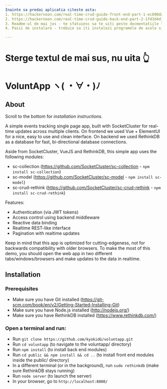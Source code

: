 ```yaml
---
Inainte sa predai aplicatia citeste asta:
1. https://hackernoon.com/real-time-crud-guide-front-end-part-1-ec890da3732b - tutorial dupa care m-am luat in creerea frontend-ului aplicatiei, un bun inceput ca sa ai o imagine de ansamblu la ce se intampla in aplicatie
2. https://hackernoon.com/real-time-crud-guide-back-end-part-2-1fd3d4d1ef67 - tutorial dupa care m-am luat in creerea vackend-ului aplicatiei, un bun inceput ca sa ai o imagine de ansamblu la ce se intampla in aplicatie
3. Readme-ul de mai jos - te sfatuiesc sa te uiti peste docmentatiile librariilor oficiale pe care le-am folosit in aplicatie
4. Pasii de instalare - trebuie sa iti instalezi programele de acolo si apoi sa iti deschizi un terminal si sa rulezi comenzile de acolo. Daca ai intrebari, scrie-mi un email pe bratageorge@gmail.com

---
```

# Sterge textul de mai sus, nu uita 👆

# VoluntApp ヽ( ・∀・)ﾉ

## About
Scroll to the bottom for _installation instructions._

A simple events tracking single page app, built with SocketCluster for real-time updates across multiple clients. On frontend we used Vue + ElementUI for a nice, easy to use and clean interface. On backend we used RethinkDB as a database for fast, bi-directional database connections.

Aside from SocketCluster, VueJS and RethinkDB, this simple app uses the following modules:
- sc-collection (https://github.com/SocketCluster/sc-collection - ```npm install sc-collection```)
- sc-model (https://github.com/SocketCluster/sc-model - ```npm install sc-model```)
- sc-crud-rethink (https://github.com/SocketCluster/sc-crud-rethink - ```npm install sc-crud-rethink```)

Features:
- Authentication (via JWT tokens)
- Access control using backend middleware
- Reactive data binding
- Realtime REST-like interface
- Pagination with realtime updates

Keep in mind that this app is optimized for cutting-edgeness, not for backwards compatibility with older browsers. To make the most of this demo, you should open the web app in two different tabs/windows/browsers and make updates to the data in realtime.

## Installation

### Prerequisites
- Make sure you have Git installed (https://git-scm.com/book/en/v2/Getting-Started-Installing-Git)
- Make sure you have Node.js installed (http://nodejs.org/)
- Make sure you have RethinkDB installed (https://www.rethinkdb.com/)

### Open a terminal and run:
- Run ```git clone https://github.com/kyokidG/voluntapp.git```
- Run ```cd voluntapp``` (to navigate to the voluntapp/ directory)
- Run ```npm install``` (to install back end modules)
- Run ```cd public && npm install && cd ..``` (to install front end modules inside the public/ directory)
- In a different terminal (or in the background), run ```sudo rethinkdb``` (make sure RethinkDB stays running)
- Run ```node server``` (to launch the server)
- In your browser, go to ```http://localhost:8000/```

